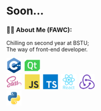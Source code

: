 
<div id="header">
  <img src="https://komarev.com/ghpvc/?username=PaulBykov&style=flat-square&color=blue" alt=""/>
  <h1>
    Soon...
  </h1>
</div>

### :man_technologist: About Me (FAWC):
  Chilling on second year at BSTU; <br>
  The way of front-end developer.

<div>
  <img src="https://github.com/devicons/devicon/blob/master/icons/cplusplus/cplusplus-original.svg" title="C++" alt="C++" width="40" height="40"/>&nbsp;
  <img src="https://github.com/devicons/devicon/blob/master/icons/qt/qt-original.svg" title="QT" alt="QT" width="40" height="40"/>&nbsp;
  <br>
  <img src="https://github.com/devicons/devicon/blob/master/icons/sass/sass-original.svg" title="SASS" alt="SASS" width="40" height="40"/>&nbsp;
  <img src="https://github.com/devicons/devicon/blob/master/icons/javascript/javascript-original.svg" title="JS" alt="JS" width="40" height="40"/>&nbsp;
  <img src="https://github.com/devicons/devicon/blob/master/icons/typescript/typescript-original.svg" title="TS" alt="TS" width="40" height="40"/>&nbsp;
  <img src="https://github.com/devicons/devicon/blob/master/icons/react/react-original-wordmark.svg" title="React" alt="REACT" width="40" height="40"/>&nbsp;
  <img src="https://github.com/devicons/devicon/blob/master/icons/redux/redux-original.svg" title="Redux" alt="REDUX" width="40" height="40"/>&nbsp;
  <br>
  <img src="https://github.com/devicons/devicon/blob/master/icons/python/python-original.svg" title="Python" alt="PYTHON" width="40" height="40"/>&nbsp;
</div>
